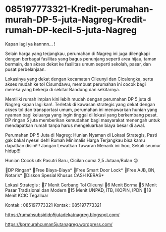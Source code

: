 # 085197773321-Kredit-perumahan-murah-DP-5-juta-Nagreg-Kredit-rumah-DP-kecil-5-juta-Nagreg
Kapan lagi ya kannnn... !

Selain harga yang terjangkau, perumahan di Nagreg ini juga dilengkapi dengan berbagai fasilitas yang bagus penunjang seperti area hijau, taman bermain, dan akses dekat ke fasilitas umum seperti sekolah, pasar, dan pusat perbelanjaan. 

Lokasinya yang dekat dengan kecamatan Cileunyi dan Cicalengka, serta akses mudah ke tol Cisumdawu, membuat perumahan ini cocok bagi mereka yang bekerja di sekitar Bandung dan sekitarnya.

Memiliki rumah impian kini lebih mudah dengan perumahan DP 5 juta di Nagreg kapan lagi kan!. Terletak di kawasan strategis yang dekat dengan akses tol dan transportasi umum, perumahan ini menawarkan hunian yang nyaman bagi keluarga yang ingin tinggal di lokasi yang berkembang pesat. DP ringan 5 juta memberikan kemudahan bagi masyarakat menengah untuk mendapatkan rumah tanpa harus mengeluarkan biaya besar di awal.

Perumahan DP 5 Juta di Nagreg: Hunian Nyaman di Lokasi Strategis, Pasti gak bakal nyesel deh!
Rumah Minimalis Harga Terjangkau bisa kamu dapatkan disini!!!
Jangan Lewatkan Tawaran Menarik ini lhoo, Sekali seumur hidup!!!

Hunian Cocok utk Pasutri Baru, Cicilan cuma 2,5 Jutaan/Bulan 😍

🏅DP Ringan*
🏅Free Biaya-Biaya*
🏅Free Smart Door Lock*
🏅Free AJB, BN, Notaris*
🏅Diskon Spesial Khusus CASH KERAS*

Lokasi Strategis :
📍7 Menit Gerbang Tol Cileunyi
📍6 Menit Borma 
📍5 Menit Pasar Tradisional dan Modern
📍15 Menit UNPAD, ITB, IKOPIN, IPDN
📍18 Menit KCIC Tegalluar

Kontak : 085197773321
Kontak : 085197773321

https://rumahsubsididp5jutadekatnagreg.blogspot.com/

https://kprmurahcuman5jutanagreg.wordpress.com/

